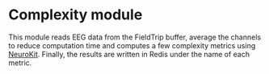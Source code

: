 # Complexity module

This module reads EEG data from the FieldTrip buffer, average the channels to reduce computation time and computes a few complexity metrics using [NeuroKit](https://github.com/neuropsychology/NeuroKit.py). Finally, the results are written in Redis under the name of each metric. 
